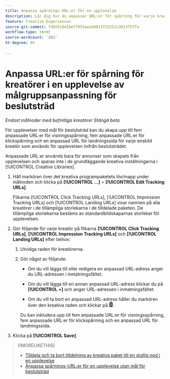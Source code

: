 ```yaml
---
title: Anpassa spårnings-URL:er för en upplevelse
description: Lär dig hur du anpassar URL:er för spårning för varje kreatör i en upplevelse med målgruppsanpassning för beslutsträd.
feature: Creative Experiences
source-git-commit: fd925c641bef7953aea50813725252c3913757fa
workflow-type: tm+mt
source-wordcount: '263'
ht-degree: 0%

---
```


# Anpassa URL:er för spårning för kreatörer i en upplevelse av målgruppsanpassning för beslutsträd

*Endast målnoder med befintliga kreatörer*
*Stängd beta*

För upplevelser med mål för beslutsträd kan du skapa upp till fem anpassade URL:er för visningsspårning, fem anpassade URL:er för klickspårning och en anpassad URL för landningssida för varje enskild kreatör som används för upplevelsen inifrån beslutsträdet.

Anpassade URL:er används bara för annonser som skapats från upplevelsen och sparas inte i de grundläggande kreativa inställningarna i [!UICONTROL Creative Libraries].

1. Håll markören över det kreativa programpaketets löv/mapp under målnoden och klicka på **[!UICONTROL ...]** > **[!UICONTROL Edit Tracking URLs]**.

   Flikarna [!UICONTROL Click Tracking URLs], [!UICONTROL Impression Tracking URLs] och [!UICONTROL Landing URLs] visar namnen på alla kreatörer i de tillämpliga storlekarna i de tilldelade paketen. De tillämpliga storlekarna bestäms av standardbildskaparnas storlekar för upplevelsen.<!-- There's no distinct "Creative Sizes" setting. -->

1. Gör följande för varje kreatör på flikarna **[!UICONTROL Click Tracking URLs]**, **[!UICONTROL Impression Tracking URLs]** och **[!UICONTROL Landing URLs]** efter behov:

   1. Utvidga raden för kreatörerna.

   1. Gör något av följande:

      * Om du vill lägga till eller redigera en anpassad URL-adress anger du URL-adressen i inmatningsfältet.

      * Om du vill lägga till en annan anpassad URL-adress klickar du på **[!UICONTROL +]** och anger URL-adressen i inmatningsfältet.

      * Om du vill ta bort en anpassad URL-adress håller du markören över den kreativa raden och klickar på ![Ta bort](/help/creative/assets/delete.png "Ta bort").

      Du kan inkludera upp till fem anpassade URL:er för visningsspårning, fem anpassade URL:er för klickspårning och en anpassad URL för landningssida.

1. Klicka på **[!UICONTROL Save]**.

>[!MORELIKETHIS]
>
>* [Tilldela och ta bort tilldelning av kreativa paket till en slutlig nod i en upplevelse](/help/creative/experiences/experience-assign-creative-bundles.md)
>* [Anpassa spårnings-URL:er för en upplevelse utan mål för beslutsträd](experience-tracking-urls-no-targeting.md)

